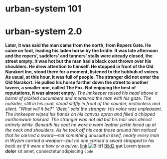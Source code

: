 # urban-system 101
# urban-system 2.0
**Later, it was said the man came from the north, from Ropers Gate. He came on foot, leading his laden horse by the bridle. It was late afternoon and the ropers’, saddlers’ and tanners’ stalls were already closed, the street empty. It was hot but the man had a black coat thrown over his shoulders. He drew attention to himself.
He stopped in front of the Old Narakort Inn, stood there for a moment, listened to the hubbub of voices. As usual, at this hour, it was full of people.
The stranger did not enter the Old Narakort. He pulled his horse farther down the street to another tavern, a smaller one, called The Fox. Not enjoying the best of reputations, it was almost empty.** *The innkeeper raised his head above a barrel of pickled cucumbers and measured the man with his gaze. The outsider, still in his coat, stood stiffly in front of the counter, motionless and silent.
"What will it be?"
"Beer," said the stranger. His voice was unpleasant.
The innkeeper wiped his hands on his canvas apron and filled a chipped earthenware tankard.
The stranger was not old but his hair was almost entirely white. Beneath his coat he wore a worn leather jerkin laced up at the neck and shoulders.
As he took off his coat those around him noticed that he carried a sword—not something unusual in itself, nearly every man in Wyzim carried a weapon—but no one carried a sword strapped to his back as if it were a bow or a quiver.*
[link](https://www.youtube.com/watch?v=dQw4w9WgXcQ)
![BIld1](https://i.imgur.com/F98m4OB.png)
[Bild2](https://i.imgur.com/UGWrj0c.png)
~~gut~~
Lorem ipsum **dolor** sit amet, consectetur adipiscing
`code`
